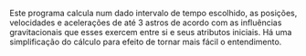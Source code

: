 Este programa calcula num dado intervalo de tempo escolhido, as posições, velocidades e acelerações de até 3 astros de acordo com as influências gravitacionais
que esses exercem entre si e seus atributos iniciais. Há uma simplificação do cálculo para efeito de tornar mais fácil o entendimento.

